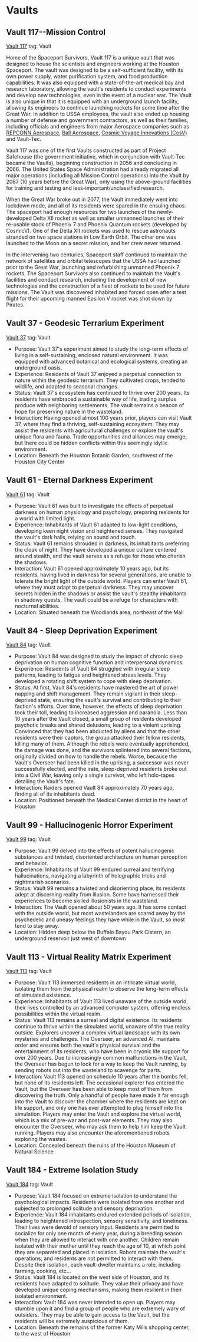 # Vaults

## Vault 117--Mission Control

[Vault 117](geo:29.559737036320865,-95.0905666313848) tag: Vault

Home of the Spaceport Survivors, Vault 117 is a unique vault that was designed to house the scientists and engineers
working at the Houston Spaceport. The vault was designed to be a self-sufficient facility, with its own power supply,
water purification system, and food production capabilities. It was also equipped with a state-of-the-art medical bay
and research laboratory, allowing the vault's residents to conduct experiments and develop new technologies, even in the
event of a nuclear war. The Vault is also unique in that it is equipped with an underground launch facility, allowing
its engineers to continue launching rockets for some time after the Great War. In addition to USSA employees, the vault
also ended up housing a number of defense and government contractors, as well as their families, including officials and
engineers from major Aerospace companies such
as [REPCONN Aerospace](../companies.md#repconn-aerospace), [Ball Aerospace](../companies.md#ball-aerospace), [Cosmic Voyage Innovations (CosV)](../companies.md#cosmic-voyage-industries-cosmicv)
and Vault-Tec.

Vault 117 was one of the first Vaults constructed as part of Project Safehouse (the government initiative, which in
conjunction with Vault-Tec became the Vaults), beginning construction in 2056 and concluding in 2066. The United States
Space Administration had already migrated all major operations (including all Mission Control operations) into the Vault
by 2067 (10 years before the Great War), only using the above-ground facilities for training and testing and
less-important/unclassified research.

When the Great War broke out in 2077, the Vault immediately went into lockdown mode, and all of its residents were
spared in the ensuing chaos. The spaceport had enough resources for two launches of the newly-developed Delta XII rocket
as well as smaller unmanned launches of their re-usable stock of Phoenix 7 and Phoenix Quantum rockets (developed by
CosmicV). One of the Delta XII rockets was used to rescue astronauts stranded on two space stations in Low Earth Orbit.
The other one was launched to the Moon on a secret mission, and her crew never returned.

In the intervening two centuries, Spaceport staff continued to maintain the network of satellites and orbital telescopes
that the USSA had launched prior to the Great War, launching and refurbishing unmanned Phoenix 7 rockets. The Spaceport
Survivors also continued to maintain the Vault's facilities and conduct research, including the development of new
technologies and the construction of a fleet of rockets to be used for future missions. The Vault was discovered
inhabited and forced open after a test flight for their upcoming manned Epsilon V rocket was shot down by Pirates.

## Vault 37 - Geodesic Terrarium Experiment

[Vault 37](geo:29.68807815688312,-95.27309443004592) tag: Vault

- Purpose: Vault 37's experiment aimed to study the long-term effects of living in a self-sustaining, enclosed natural
  environment. It was equipped with advanced botanical and ecological systems, creating an underground oasis.
- Experience: Residents of Vault 37 enjoyed a perpetual connection to nature within the geodesic terrarium. They
  cultivated crops, tended to wildlife, and adapted to seasonal changes.
- Status: Vault 37's ecosystem has continued to thrive over 200 years. Its residents have embraced a sustainable way of
  life, trading surplus produce with neighboring settlements. The vault remains a beacon of hope for preserving nature
  in the wasteland.
- Interaction: Having opened almost 100 years prior, players can visit Vault 37, where they find a thriving,
  self-sustaining ecosystem. They may assist the residents with agricultural challenges or explore the vault's unique
  flora and fauna. Trade opportunities and alliances may emerge, but there could be hidden conflicts within this
  seemingly idyllic environment.
- Location: Beneath the Houston Botanic Garden, southwest of the Houston City Center

## Vault 61 - Eternal Darkness Experiment

[Vault 61](geo:30.191511890340102,-95.44569062125957) tag: Vault


- Purpose: Vault 61 was built to investigate the effects of perpetual darkness on human physiology and psychology,
  preparing residents for a world with limited light.
- Experience: Inhabitants of Vault 61 adapted to low-light conditions, developing keen night vision and heightened
  senses. They navigated the vault's dark halls, relying on sound and touch.
- Status: Vault 61 remains shrouded in darkness, its inhabitants preferring the cloak of night. They have developed a
  unique culture centered around stealth, and the vault serves as a refuge for those who cherish the shadows.
- Interaction: Vault 61 opened approximately 10 years ago, but its residents, having lived in darkness for several
  generations, are unable to tolerate the bright light of the outside world. Players can enter Vault 61, where they must
  adapt to perpetual darkness. They may uncover secrets hidden in the shadows or assist the vault's stealthy inhabitants
  in shadowy quests. The vault could be a refuge for characters with nocturnal abilities.
- Location: Situated beneath the Woodlands area, northeast of the Mall

## Vault 84 - Sleep Deprivation Experiment

[Vault 84](geo:29.709986448341805,-95.4032905456824) tag: Vault

- Purpose: Vault 84 was designed to study the impact of chronic sleep deprivation on human cognitive function and
  interpersonal dynamics.
- Experience: Residents of Vault 84 struggled with irregular sleep patterns, leading to fatigue and heightened stress
  levels. They developed a rotating shift system to cope with sleep deprivation.
- Status: At first, Vault 84's residents have mastered the art of power napping and shift management. They remain
  vigilant in their sleep-deprived state, ensuring the vault's survival and contributing to their faction's efforts.
  Over time, however, the effects of sleep deprivation took their toll, leading to increased aggression and paranoia.
  Less than 10 years after the Vault closed, a small group of residents developed psychotic breaks and shared delusions,
  leading to a violent uprising. Convinced that they had been abducted by aliens and that the other residents were their
  captors, the group attacked their fellow residents, killing many of them. Although the rebels were eventually
  apprehended, the damage was done, and the survivors splintered into several factions, originally divided on how to
  handle the rebels. Worse, because the Vault's Overseer had been killed in the uprising, a successor was never
  successfully elected, and the irate, sleep-deprived residents broke out into a Civil War, leaving only a single
  survivor, who left holo-tapes detailing the Vault's fate.
- Interaction: Raiders opened Vault 84 approximately 70 years ago, finding all of its inhabitants dead.
- Location: Positioned beneath the Medical Center district in the heart of Houston

## Vault 99 - Hallucinogenic Horror Experiment

[Vault 99](geo:29.762353687189293,-95.37604385399142) tag: Vault

- Purpose: Vault 99 delved into the effects of potent hallucinogenic substances and twisted, disoriented architecture on
  human perception and behavior.
- Experience: Inhabitants of Vault 99 endured surreal and terrifying hallucinations, navigating a labyrinth of
  holographic tricks and nightmarish scenarios.
- Status: Vault 99 remains a twisted and disorienting place, its residents adept at discerning reality from illusion.
  Some have harnessed their experiences to become skilled illusionists in the wasteland.
- Interaction: The Vault opened about 50 years ago. It has some contact with the outside world, but most wastelanders
  are scared away by the psychedelic and uneasy feelings they have while in the Vault, so most tend to stay away.
- Location: Hidden deep below the Buffalo Bayou Park Cistern, an underground reservoir just west of downtown

## Vault 113 - Virtual Reality Matrix Experiment

[Vault 113](geo:29.72250964302936,-95.38816777155127) tag: Vault

- Purpose: Vault 113 immersed residents in an intricate virtual world, isolating them from the physical realm to observe
  the long-term effects of simulated existence.
- Experience: Inhabitants of Vault 113 lived unaware of the outside world, their lives controlled by an advanced
  computer system, offering endless possibilities within the virtual realm.
- Status: Vault 113 remains a surreal and digital existence. Its residents continue to thrive within the simulated
  world, unaware of the true reality outside. Explorers uncover a complex virtual landscape with its own mysteries and
  challenges. The Overseer, an advanced AI, maintains order and ensures both the vault's physical survival and the
  entertainment of its residents, who have been in cryonic life support for over 200 years. Due to increasingly common
  malfunctions in the Vault, the Overseer has begun to look for a way to keep the Vault running, by sending robots out
  into the wasteland to scavenge for parts.
- Interaction: Vault 113 opened on schedule 10 years after the bombs fell, but none of its residents left. The
  occasional explorer has entered the Vault, but the Overseer has been able to keep most of them from discovering the
  truth. Only a handful of people have made it far enough into the Vault to discover the chamber where the residents are
  kept on life support, and only one has ever attempted to plug himself into the simulation. Players may enter the Vault
  and explore the virtual world, which is a mix of pre-war and post-war elements. They may also encounter the Overseer,
  who may ask them to help him keep the Vault running. Players may also encounter the aforementioned robots exploring
  the wastes.
- Location: Concealed beneath the ruins of the Houston Museum of Natural Science

## Vault 184 - Extreme Isolation Study

[Vault 184](geo:29.772403427180695,-95.80897805517826) tag: Vault

- Purpose: Vault 184 focused on extreme isolation to understand the psychological impacts. Residents were isolated from
  one another and subjected to prolonged solitude and sensory deprivation.
- Experience: Vault 184 inhabitants endured extended periods of isolation, leading to heightened introspection, sensory
  sensitivity, and loneliness. Their lives were devoid of sensory input. Residents are permitted to socialize for only
  one month of every year, during a breeding season when they are allowed to interact with one another. Children remain
  isolated with their mother until they reach the age of 10, at which point they are separated and placed in isolation.
  Robots maintain the vault's operations, and residents are not permitted to interact with them. Despite their
  isolation, each vault-dweller maintains a role, including farming, cooking, etc...
- Status: Vault 184 is located on the west side of Houston, and its residents have adapted to solitude. They value their
  privacy and have developed unique coping mechanisms, making them resilient in their isolated environment.
- Interaction: Vault 184 was never intended to open up. Players may stumble upon it and find a group of people who are
  extremely wary of outsiders. They may be able to gain access to the Vault, but the residents will be extremely
  suspicious of them.
- Location: Beneath the remains of the former Katy Mills shopping center, to the west of Houston
